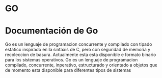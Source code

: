 # GO

<h1>Documentación de Go</h1>
    <p>
        Go es un lenguaje de programacion concurrente y compilado
        con tipado estatico inspirado en la sintaxis de C, pero con seguridad de 
        memoria y recoleccion de basura. 
        Actualmente esta esta disponible e formato binario 
        para los sistemas operativos. 
        Go es un lenguaje de programacion compilado, concurrente, 
        inperativo, estructurado y orientado a objetos que de momento
        esta disponible para diferentes tipos de sistemas
    </p>

